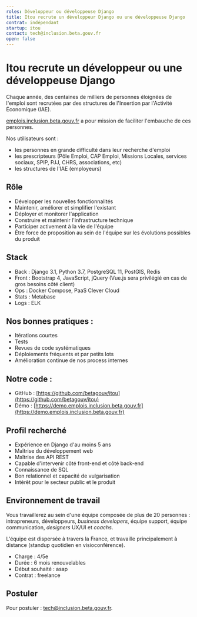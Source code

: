 ```yaml
---
roles: Développeur ou développeuse Django
title: Itou recrute un développeur Django ou une développeuse Django
contrat: indépendant
startup: itou
contact: tech@inclusion.beta.gouv.fr
open: false
---
```


# Itou recrute un développeur ou une développeuse Django

Chaque année, des centaines de milliers de personnes éloignées de l'emploi sont recrutées par des structures de l'Insertion par l'Activité Économique (IAE).

[emplois.inclusion.beta.gouv.fr](https://emplois.inclusion.beta.gouv.fr) a pour mission de faciliter l'embauche de ces personnes.

Nos utilisateurs sont :

- les personnes en grande difficulté dans leur recherche d'emploi
- les prescripteurs (Pôle Emploi, CAP Emploi, Missions Locales, services sociaux, SPIP, PJJ, CHRS, associations, etc)
- les structures de l'IAE (employeurs)

## Rôle

- Développer les nouvelles fonctionnalités
- Maintenir, améliorer et simplifier l'existant
- Déployer et monitorer l'application
- Construire et maintenir l'infrastructure technique
- Participer activement à la vie de l'équipe
- Être force de proposition au sein de l'équipe sur les évolutions possibles du produit

## Stack

- Back : Django 3.1, Python 3.7, PostgreSQL 11, PostGIS, Redis
- Front : Bootstrap 4, JavaScript, jQuery (Vue.js sera privilégié en cas de gros besoins côté client)
- Ops : Docker Compose, PaaS Clever Cloud
- Stats : Metabase
- Logs : ELK

## Nos bonnes pratiques :

- Itérations courtes
- Tests
- Revues de code systématiques
- Déploiements fréquents et par petits lots
- Amélioration continue de nos process internes

## Notre code :

- GitHub : [https://github.com/betagouv/itou](https://github.com/betagouv/itou)
- Démo : [https://demo.emplois.inclusion.beta.gouv.fr](https://demo.emplois.inclusion.beta.gouv.fr)

## Profil recherché

- Expérience en Django d'au moins 5 ans
- Maîtrise du développement web
- Maîtrise des API REST
- Capable d'intervenir côté front-end et côté back-end
- Connaissance de SQL
- Bon relationnel et capacité de vulgarisation
- Intérêt pour le secteur public et le produit

## Environnement de travail

Vous travaillerez au sein d'une équipe composée de plus de 20 personnes : intrapreneurs, développeurs, *business developers*, équipe support, équipe communication, *designers* UX/UI et *coachs*.

L'équipe est dispersée à travers la France, et travaille principalement à distance (standup quotidien en visioconférence).

- Charge : 4/5e
- Durée : 6 mois renouvelables
- Début souhaité : asap
- Contrat : freelance

## Postuler

Pour postuler : [tech@inclusion.beta.gouv.fr](mailto:tech@inclusion.beta.gouv.fr).
